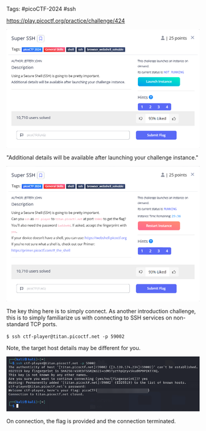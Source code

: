 Tags: #picoCTF-2024 #ssh 

https://play.picoctf.org/practice/challenge/424

![](../../../../_attachments/Pasted%20image%2020240425212635.png)

"Additional details will be available after launching your challenge instance."

![](../../../../_attachments/Pasted%20image%2020240425213015.png)

The key thing here is to simply connect. As another introduction challenge, this is to simply familiarize us with connecting to SSH services on non-standard TCP ports.

`$ ssh ctf-player@titan.picoctf.net -p 59002`

Note, the target host details may be different for you.

![](../../../../_attachments/Pasted%20image%2020240425213059.png)

On connection, the flag is provided and the connection terminated.